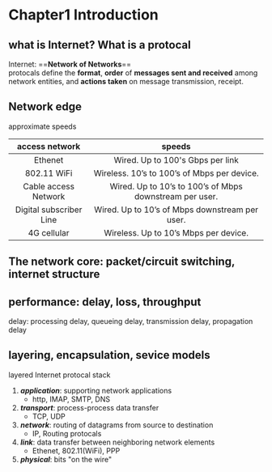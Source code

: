 # Chapter1 Introduction
## what is Internet? What is a protocal
Internet: ==**Network of Networks**==  
protocals define the **format**, **order** of **messages sent and received** among network entities, and **actions taken** on message transmission, receipt.  
## Network edge
approximate speeds  

|access network| speeds|
|:--:|:--:|
|Ethenet|Wired. Up to 100's Gbps per link|
|802.11 WiFi|Wireless. 10’s to 100’s of Mbps per device.|
|Cable access Network|Wired. Up to 10’s to 100’s of Mbps downstream per user.|
|Digital subscriber Line|Wired. Up to 10’s of Mbps downstream per user.|  
|4G cellular|Wireless. Up to 10’s Mbps per device.|

## The network core: packet/circuit switching, internet structure 
## performance: delay, loss, throughput  
delay: processing delay, queueing delay, transmission delay, propagation delay  
## layering, encapsulation, sevice models
layered Internet protocal stack  

1. ***application***: supporting network applications
    * http, IMAP, SMTP, DNS 
2. ***transport***: process-process data transfer  
    * TCP, UDP  
3. ***network***: routing of datagrams from source to destination
    * IP, Routing protocals 
4. ***link***: data transfer between neighboring network elements  
    * Ethenet, 802.11(WiFi), PPP  
5. ***physical***: bits "on the wire"  